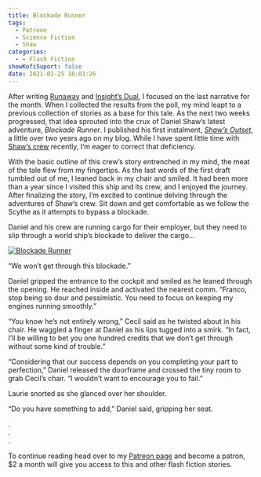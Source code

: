 ```yaml
---
title: Blockade Runner
tags:
  - Patreon
  - Science Fiction
  - Shaw
categories:
  - - Flash Fiction
showKofiSuport: false
date: 2021-02-25 10:03:26
---
```


After writing [Runaway](/archives/2021/02/10/202102-historical/) and [Insight’s Dual](/archives/2021/02/18/202102-mystery), I focused on the last narrative for the month. When I collected the results from the poll, my mind leapt to a previous collection of stories as a base for this tale. As the next two weeks progressed, that idea sprouted into the crux of Daniel Shaw’s latest adventure, *Blockade Runner*. I published his first instalment, [*Shaw’s Outset*](/archives/2019/02/12/shaw-outset), a little over two years ago on my blog. While I have spent little time with [Shaw’s crew](/tags/Shaw) recently, I’m eager to correct that deficiency.<!-- more -->

With the basic outline of this crew’s story entrenched in my mind, the meat of the tale flew from my fingertips. As the last words of the first draft tumbled out of me, I leaned back in my chair and smiled. It had been more than a year since I visited this ship and its crew, and I enjoyed the journey. After finalizing the story, I’m excited to continue delving through the adventures of Shaw’s crew. Sit down and get comfortable as we follow the Scythe as it attempts to bypass a blockade.

Daniel and his crew are running cargo for their employer, but they need to slip through a world ship’s blockade to deliver the cargo…

<div class="center">

[![Blockade Runner](/images/patreon-flash-fiction/2021/blockade-runner.png "Blockade Runner")](https://www.patreon.com/...)

</div>

“We won’t get through this blockade.”

Daniel gripped the entrance to the cockpit and smiled as he leaned through the opening. He reached inside and activated the nearest comm. “Franco, stop being so dour and pessimistic. You need to focus on keeping my engines running smoothly.”

“You know he’s not entirely wrong,” Cecil said as he twisted about in his chair. He waggled a finger at Daniel as his lips tugged into a smirk. “In fact, I’ll be willing to bet you one hundred credits that we don’t get through without some kind of trouble.”

“Considering that our success depends on you completing your part to perfection,” Daniel released the doorframe and crossed the tiny room to grab Cecil’s chair. “I wouldn’t want to encourage you to fail.”

Laurie snorted as she glanced over her shoulder.

“Do you have something to add,” Daniel said, gripping her seat.

<div class="center story-ellipses">

.</br>
.</br>
.</br>

</div>

<div>

To continue reading head over to my [Patreon page](https://www.patreon.com/...) and become a patron, $2 a month will give you access to this and other flash fiction stories.

</div>